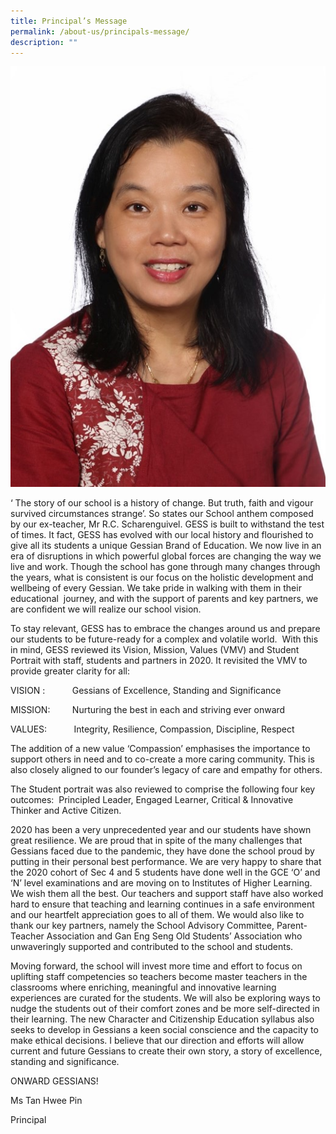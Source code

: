 ```yaml
---
title: Principal’s Message
permalink: /about-us/principals-message/
description: ""
---
```

![Ms Tan Hwee Pin](/images/Tan-Hwee-Pin.jpeg)

‘ The story of our school is a history of change. But truth, faith and vigour survived circumstances strange’. So states our School anthem composed by our ex-teacher, Mr R.C. Scharenguivel. GESS is built to withstand the test of times. It fact, GESS has evolved with our local history and flourished to give all its students a unique Gessian Brand of Education. We now live in an era of disruptions in which powerful global forces are changing the way we live and work. Though the school has gone through many changes through the years, what is consistent is our focus on the holistic development and wellbeing of every Gessian. We take pride in walking with them in their educational  journey, and with the support of parents and key partners, we are confident we will realize our school vision.

To stay relevant, GESS has to embrace the changes around us and prepare our students to be future-ready for a complex and volatile world.  With this in mind, GESS reviewed its Vision, Mission, Values (VMV) and Student Portrait with staff, students and partners in 2020. It revisited the VMV to provide greater clarity for all:

VISION :           Gessians of Excellence, Standing and Significance

MISSION:         Nurturing the best in each and striving ever onward

VALUES:           Integrity, Resilience, Compassion, Discipline, Respect

The addition of a new value ‘Compassion’ emphasises the importance to support others in need and to co-create a more caring community. This is also closely aligned to our founder’s legacy of care and empathy for others.

The Student portrait was also reviewed to comprise the following four key outcomes:  Principled Leader, Engaged Learner, Critical & Innovative Thinker and Active Citizen.

2020 has been a very unprecedented year and our students have shown great resilience. We are proud that in spite of the many challenges that Gessians faced due to the pandemic, they have done the school proud by putting in their personal best performance. We are very happy to share that the 2020 cohort of Sec 4 and 5 students have done well in the GCE ‘O’ and ‘N’ level examinations and are moving on to Institutes of Higher Learning. We wish them all the best. Our teachers and support staff have also worked hard to ensure that teaching and learning continues in a safe environment and our heartfelt appreciation goes to all of them. We would also like to thank our key partners, namely the School Advisory Committee, Parent-Teacher Association and Gan Eng Seng Old Students’ Association who unwaveringly supported and contributed to the school and students.

Moving forward, the school will invest more time and effort to focus on uplifting staff competencies so teachers become master teachers in the classrooms where enriching, meaningful and innovative learning experiences are curated for the students. We will also be exploring ways to nudge the students out of their comfort zones and be more self-directed in their learning. The new Character and Citizenship Education syllabus also seeks to develop in Gessians a keen social conscience and the capacity to make ethical decisions. I believe that our direction and efforts will allow current and future Gessians to create their own story, a story of excellence, standing and significance.

ONWARD GESSIANS!

Ms Tan Hwee Pin

Principal